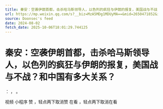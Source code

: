 ```yaml
---
title: 秦安：空袭伊朗首都，击杀哈马斯领导人，以色列的疯狂与伊朗的报复，美国战与不战？和中国有多大关系？
url: https://mp.weixin.qq.com/s?__biz=MzA5MDg1MDUyMA==&mid=2650471852&idx=1&sn=1eaa1b6e72508344022bde943c1dbc9e
source: Doonsec's feed
date: 2024-08-02
fetch_date: 2025-10-06T18:01:29.744125
---
```


# 秦安：空袭伊朗首都，击杀哈马斯领导人，以色列的疯狂与伊朗的报复，美国战与不战？和中国有多大关系？

：
，
。

视频
小程序
赞
，轻点两下取消赞
在看
，轻点两下取消在看